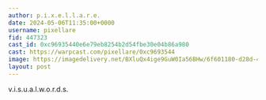 ```yaml
---
author: p.i.x.e.l.l.a.r.e.
date: 2024-05-06T11:35:00+0000
username: pixellare
fid: 447323
cast_id: 0xc96935440e6e79eb8254b2d54fbe30e04b86a980
cast: https://warpcast.com/pixellare/0xc9693544
image: https://imagedelivery.net/BXluQx4ige9GuW0Ia56BHw/6f601180-d28d-40cb-affc-35b5a81c5e00/original
layout: post
---
```

v.i.s.u.a.l.w.o.r.d.s.  

<img src='https://imagedelivery.net/BXluQx4ige9GuW0Ia56BHw/6f601180-d28d-40cb-affc-35b5a81c5e00/original' alt='' referrerpolicy='no-referrer'/>
